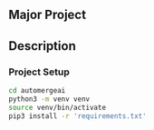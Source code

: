 ## Major Project

## Description

### Project Setup
```bash
cd automergeai
python3 -m venv venv
source venv/bin/activate
pip3 install -r 'requirements.txt'
```
